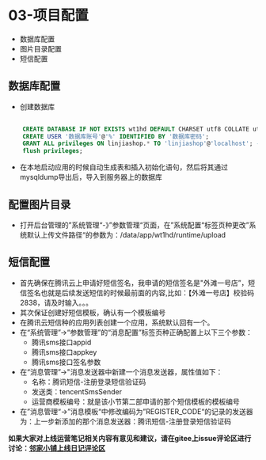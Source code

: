 # 03-项目配置
- 数据库配置
- 图片目录配置
- 短信配置

## 数据库配置
- 创建数据库
```sql
   
    CREATE DATABASE IF NOT EXISTS wt1hd DEFAULT CHARSET utf8 COLLATE utf8_general_ci; 
    CREATE USER '数据库账号'@'%' IDENTIFIED BY '数据库密码';
    GRANT ALL privileges ON linjiashop.* TO 'linjiashop'@'localhost'; -- 限制只能本机访问
    flush privileges;
```
- 在本地启动应用的时候自动生成表和插入初始化语句，然后将其通过mysqldump导出后，导入到服务器上的数据库

## 配置图片目录
- 打开后台管理的”系统管理“-》”参数管理“页面，在”系统配置“标签页种更改”系统默认上传文件路径“的参数为：/data/app/wt1hd/runtime/upload

## 短信配置
- 首先确保在腾讯云上申请好短信签名，我申请的短信签名是"外滩一号店”，短信签名也就是后续发送短信的时候最前面的内容,比如：【外滩一号店】校验码2838，请及时输入。。。
- 其次保证创建好短信模板，确认有一个模板编号
- 在腾讯云短信种的应用列表创建一个应用，系统默认回有一个。
- 在“系统管理”->“参数管理”的“消息配置”标签页种正确配置上以下三个参数：
    - 腾讯sms接口appid
    - 腾讯sms接口appkey
    - 腾讯sms接口签名参数
- 在“消息管理”->"消息发送器中新建一个消息发送器，属性值如下：
    - 名称：腾讯短信-注册登录短信验证码
    - 发送类：tencentSmsSender
    - 运营商模板编号：就是该小节第二部申请的那个短信模板的模板编号
- 在”消息管理“->”消息模板“中修改编码为”REGISTER_CODE“的记录的发送器为：上一步新添加的那个消息发送器：腾讯短信-注册登录短信验证码


    
 **如果大家对上线运营笔记相关内容有意见和建议，请在gitee上issue评论区进行讨论：[邻家小铺上线日记评论区](https://gitee.com/microapp/linjiashop/issues/I1H4V3)**
